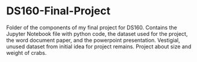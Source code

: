 # DS160-Final-Project
Folder of the components of my final project for DS160. Contains the Jupyter Notebook file with python code, the dataset used for the project, the word document paper, and the powerpoint presentation. Vestigial, unused dataset from initial idea for project remains. Project about size and weight of crabs.
